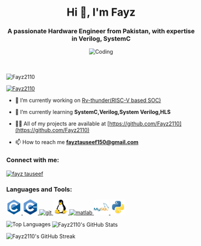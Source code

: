 <h1 align="center">Hi 👋, I'm Fayz</h1>
<h3 align="center">A passionate Hardware Engineer from Pakistan, with expertise in Verilog, SystemC</h3>
<div style="text-align: center;">
  <img align="top" alt="Coding" width="1010" src="https://www.lambdatest.com/resources/images/news24.gif">
</div>
<p align="left" style="margin-top: 50px;"> <img src="https://komarev.com/ghpvc/?username=Fayz2110&label=Profile%20views&color=0e75b6&style=flat" alt="Fayz2110" /> </p>

<p align="left"> <a href="https://github.com/ryo-ma/github-profile-trophy"><img src="https://github-profile-trophy.vercel.app/?username=Fayz2110" alt="Fayz2110" /></a> </p>

- 🔭 I’m currently working on [Rv-thunder(RISC-V based SOC)](https://github.com/merledu/rv-thunder)

- 🌱 I’m currently learning **SystemC,Verilog,System Verilog,HLS**

- 👨‍💻 All of my projects are available at [https://github.com/Fayz2110](https://github.com/Fayz2110)

- 📫 How to reach me **fayztauseef150@gmail.com**

<h3 align="left">Connect with me:</h3>
<p align="left">
<a href="https://linkedin.com/in/fayz tauseef" target="blank"><img align="center" src="https://raw.githubusercontent.com/rahuldkjain/github-profile-readme-generator/master/src/images/icons/Social/linked-in-alt.svg" alt="fayz tauseef" height="30" width="40" /></a>
</p>

<h3 align="left">Languages and Tools:</h3>
<p align="left"> <a href="https://www.cprogramming.com/" target="_blank" rel="noreferrer"> <img src="https://raw.githubusercontent.com/devicons/devicon/master/icons/c/c-original.svg" alt="c" width="40" height="40"/> </a> <a href="https://www.w3schools.com/cpp/" target="_blank" rel="noreferrer"> <img src="https://raw.githubusercontent.com/devicons/devicon/master/icons/cplusplus/cplusplus-original.svg" alt="cplusplus" width="40" height="40"/> </a> <a href="https://git-scm.com/" target="_blank" rel="noreferrer"> <img src="https://www.vectorlogo.zone/logos/git-scm/git-scm-icon.svg" alt="git" width="40" height="40"/> </a> <a href="https://www.linux.org/" target="_blank" rel="noreferrer"> <img src="https://raw.githubusercontent.com/devicons/devicon/master/icons/linux/linux-original.svg" alt="linux" width="40" height="40"/> </a> <a href="https://www.mathworks.com/" target="_blank" rel="noreferrer"> <img src="https://upload.wikimedia.org/wikipedia/commons/2/21/Matlab_Logo.png" alt="matlab" width="40" height="40"/> </a> <a href="https://www.mysql.com/" target="_blank" rel="noreferrer"> <img src="https://raw.githubusercontent.com/devicons/devicon/master/icons/mysql/mysql-original-wordmark.svg" alt="mysql" width="40" height="40"/> </a> <a href="https://www.python.org" target="_blank" rel="noreferrer"> <img src="https://raw.githubusercontent.com/devicons/devicon/master/icons/python/python-original.svg" alt="python" width="40" height="40"/> </a> </p>

<p><img align="left" src="https://github-readme-stats.vercel.app/api/top-langs/?username=Fayz2110&theme=dark" alt="Top Languages" /></p>

<p>&nbsp;<img align="center" src="https://github-readme-stats.vercel.app/api?username=Fayz2110&theme=dark" alt="Fayz2110's GitHub Stats" /></p>

<p align="left">
 <img src="https://github-readme-streak-stats.herokuapp.com/?user=Fayz2110&theme=dark" alt="Fayz2110's GitHub Streak" />
</p>
